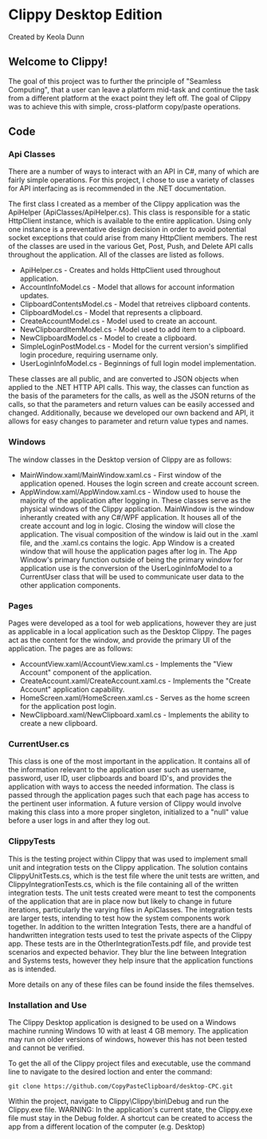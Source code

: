 # Clippy Desktop Edition
Created by Keola Dunn

## Welcome to Clippy!
The goal of this project was to further the principle of "Seamless Computing", that a user can leave a platform mid-task and continue the task from a different platform at the exact point they left off. The goal of Clippy was to achieve this with simple, cross-platform copy/paste operations.

## Code

### Api Classes
There are a number of ways to interact with an API in C#, many of which are fairly simple operations. For this project, I chose to use a variety of classes for API interfacing as is recommended in the .NET documentation. 

The first class I created as a member of the Clippy application was the ApiHelper (ApiClasses/ApiHelper.cs). This class is responsible for a static HttpClient instance, which is available to the entire application. Using only one instance is a preventative design decision in order to avoid potential socket exceptions that could arise from many HttpClient members. The rest of the classes are used in the various Get, Post, Push, and Delete API calls throughout the application. All of the classes are listed as follows.
- ApiHelper.cs - Creates and holds HttpClient used throughout application.
- AccountInfoModel.cs - Model that allows for account information updates. 
- ClipboardContentsModel.cs - Model that retreives clipboard contents.
- ClipboardModel.cs - Model that represents a clipboard.
- CreateAccountModel.cs - Model used to create an account.
- NewClipboardItemModel.cs - Model used to add item to a clipboard.
- NewClipboardModel.cs - Model to create a clipboard.
- SimpleLoginPostModel.cs - Model for the current version's simplified login procedure, requiring username only.
- UserLoginInfoModel.cs - Beginnings of full login model implementation.

These classes are all public, and are converted to JSON objects when applied to the .NET HTTP API calls. This way, the classes can function as the basis of the parameters for the calls, as well as the JSON returns of the calls, so that the parameters and return values can be easily accessed and changed. Additionally, because we developed our own backend and API, it allows for easy changes to parameter and return value types and names. 

### Windows
The window classes in the Desktop version of Clippy are as follows:
- MainWindow.xaml/MainWindow.xaml.cs - First window of the application opened. Houses the login screen and create account screen.
- AppWindow.xaml/AppWindow.xaml.cs - Window used to house the majority of the application after logging in.
These classes serve as the physical windows of the Clippy application. 
MainWindow is the window inherantly created with any C#/WPF application. It houses all of the create account and log in logic. Closing the window will close the application. The visual composition of the window is laid out in the .xaml file, and the .xaml.cs contains the logic.
App Window is a created window that will house the application pages after log in. The App Window's primary function outside of being the primary window for application use is the conversion of the UserLoginInfoModel to a CurrentUser class that will be used to communicate user data to the other application components. 

### Pages
Pages were developed as a tool for web applications, however they are just as applicable in a local application such as the Desktop Clippy. The pages act as the content for the window, and provide the primary UI of the application. The pages are as follows:
- AccountView.xaml/AccountView.xaml.cs - Implements the "View Account" component of the application.
- CreateAccount.xaml/CreateAccount.xaml.cs - Implements the "Create Account" application capability.
- HomeScreen.xaml/HomeScreen.xaml.cs - Serves as the home screen for the application post login.
- NewClipboard.xaml/NewClipboard.xaml.cs - Implements the ability to create a new clipboard.

### CurrentUser.cs
This class is one of the most important in the application. It contains all of the information relevant to the application user such as username, password, user ID, user clipboards and board ID's, and provides the application with ways to access the needed information. The class is passed through the application pages such that each page has access to the pertinent user information. A future version of Clippy would involve making this class into a more proper singleton, initialized to a "null" value before a user logs in and after they log out.

### ClippyTests
This is the testing project within Clippy that was used to implement small unit and integration tests on the Clippy application. The solution contains ClippyUnitTests.cs, which is the test file where the unit tests are written, and ClippyIntegrationTests.cs, which is the file containing all of the written integration tests. The unit tests created were meant to test the components of the application that are in place now but likely to change in future iterations, particularly the varying files in ApiClasses. The integration tests are larger tests, intending to test how the system components work together. In addition to the written Integration Tests, there are a handful of handwritten integration tests used to test the private aspects of the Clippy app. These tests are in the OtherIntegrationTests.pdf file, and provide test scenarios and expected behavior. They blur the line between Integration and Systems tests, however they help insure that the application functions as is intended. 



More details on any of these files can be found inside the files themselves.


### Installation and Use
The Clippy Desktop application is designed to be used on a Windows machine running Windows 10 with at least 4 GB memory. The application may run on older versions of windows, however this has not been tested and cannot be verified.

To get the all of the Clippy project files and executable, use the command line to navigate to the desired loction and enter the command:
```
git clone https://github.com/CopyPasteClipboard/desktop-CPC.git
```

Within the project, navigate to Clippy\Clippy\bin\Debug and run the Clippy.exe file.
WARNING: In the application's current state, the Clippy.exe file must stay in the Debug folder. A shortcut can be created to access the app from a different location of the computer (e.g. Desktop)








